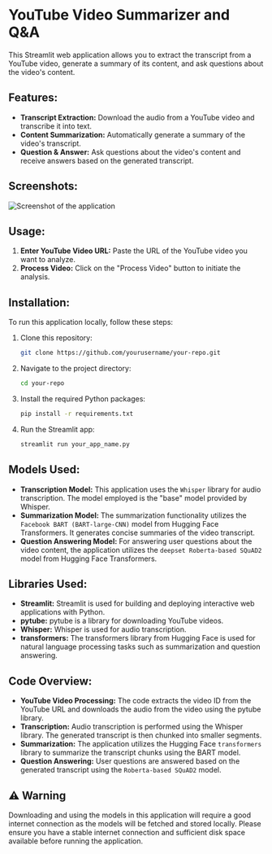 # YouTube Video Summarizer and Q&A

This Streamlit web application allows you to extract the transcript from a YouTube video, generate a summary of its content, and ask questions about the video's content.

## Features:

- **Transcript Extraction:** Download the audio from a YouTube video and transcribe it into text.
- **Content Summarization:** Automatically generate a summary of the video's transcript.
- **Question & Answer:** Ask questions about the video's content and receive answers based on the generated transcript.

## Screenshots:

![Screenshot of the application](https://raw.githubusercontent.com/Debojit-mitra/Youtube-Summary-using-Transformers/main/Screenshot.png)

## Usage:

1. **Enter YouTube Video URL:** Paste the URL of the YouTube video you want to analyze.
2. **Process Video:** Click on the "Process Video" button to initiate the analysis.

## Installation:

To run this application locally, follow these steps:

1. Clone this repository:

   ```bash
   git clone https://github.com/yourusername/your-repo.git
   ```

2. Navigate to the project directory:

   ```bash
   cd your-repo
   ```

3. Install the required Python packages:

   ```bash
   pip install -r requirements.txt
   ```

4. Run the Streamlit app:

   ```bash
   streamlit run your_app_name.py
   ```

## Models Used:

- **Transcription Model:** This application uses the `Whisper` library for audio transcription. The model employed is the "base" model provided by Whisper.
- **Summarization Model:** The summarization functionality utilizes the `Facebook BART (BART-large-CNN)` model from Hugging Face Transformers. It generates concise summaries of the video transcript.
- **Question Answering Model:** For answering user questions about the video content, the application utilizes the `deepset Roberta-based SQuAD2` model from Hugging Face Transformers.

## Libraries Used:

- **Streamlit:** Streamlit is used for building and deploying interactive web applications with Python.
- **pytube:** pytube is a library for downloading YouTube videos.
- **Whisper:** Whisper is used for audio transcription.
- **transformers:** The transformers library from Hugging Face is used for natural language processing tasks such as summarization and question answering.

## Code Overview:

- **YouTube Video Processing:** The code extracts the video ID from the YouTube URL and downloads the audio from the video using the pytube library.
- **Transcription:** Audio transcription is performed using the Whisper library. The generated transcript is then chunked into smaller segments.
- **Summarization:** The application utilizes the Hugging Face `transformers` library to summarize the transcript chunks using the BART model.
- **Question Answering:** User questions are answered based on the generated transcript using the `Roberta-based SQuAD2` model.

## ⚠️ Warning

Downloading and using the models in this application will require a good internet connection as the models will be fetched and stored locally. Please ensure you have a stable internet connection and sufficient disk space available before running the application.
